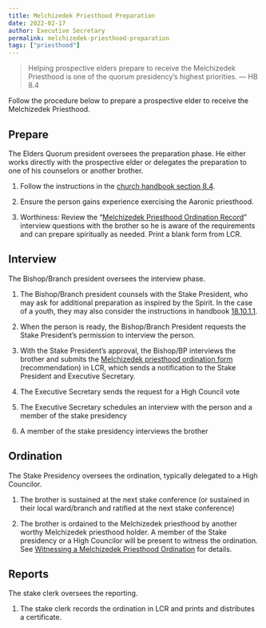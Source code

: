 ```yaml
---
title: Melchizedek Priesthood Preparation
date: 2022-02-17
author: Executive Secretary
permalink: melchizedek-priesthood-preparation
tags: ["priesthood"]
---
```

> Helping prospective elders prepare to receive the Melchizedek Priesthood is one of the quorum presidency’s highest priorities. — HB 8.4

Follow the procedure below to prepare a prospective elder to receive the Melchizedek Priesthood.

## Prepare
The Elders Quorum president oversees the preparation phase. He either works directly with the prospective elder or delegates the preparation to one of his counselors or another brother.

1. Follow the instructions in the [church handbook section 8.4](https://www.churchofjesuschrist.org/study/manual/general-handbook/8-elders-quorum?lang=eng#title_number118).

2. Ensure the person gains experience exercising the Aaronic priesthood.

3. Worthiness: Review the “[Melchizedek Priesthood Ordination Record](https://lcr.churchofjesuschrist.org/records/ordinances/priesthood?lang=eng)” interview questions with the brother so he is aware of the requirements and can prepare spiritually as needed. Print a blank form from LCR.

## Interview
The Bishop/Branch president oversees the interview phase.

1. The Bishop/Branch president counsels with the Stake President, who may ask for additional preparation as inspired by the Spirit. In the case of a youth, they may also consider the instructions in handbook [18.10.1.1](https://www.churchofjesuschrist.org/study/manual/general-handbook/18-priesthood-ordinances-and-blessings?lang=eng#title_number60).

2. When the person is ready, the Bishop/Branch President requests the Stake President’s permission to interview the person.

3. With the Stake President’s approval, the Bishop/BP interviews the brother and submits the [Melchizedek priesthood ordination form](https://lcr.churchofjesuschrist.org/records/ordinances/priesthood?lang=eng) (recommendation) in LCR, which sends a notification to the Stake President and Executive Secretary.

4. The Executive Secretary sends the request for a High Council vote

5. The Executive Secretary schedules an interview with the person and a member of the stake presidency

6. A member of the stake presidency interviews the brother

## Ordination
The Stake Presidency oversees the ordination, typically delegated to a High Councilor.

1. The brother is sustained at the next stake conference (or sustained in their local ward/branch and ratified at the next stake conference)

2. The brother is ordained to the Melchizedek priesthood by another worthy Melchizedek priesthood holder. A member of the Stake presidency or a High Councilor will be present to witness the ordination. See [Witnessing a Melchizedek Priesthood Ordination](witnessing-a-melchizedek-priesthood-ordination) for details.

## Reports
The stake clerk oversees the reporting.

1. The stake clerk records the ordination in LCR and prints and distributes a certificate. 